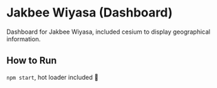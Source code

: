 # Jakbee Wiyasa (Dashboard)

Dashboard for Jakbee Wiyasa, included cesium to display geographical information.

## How to Run

`npm start`, hot loader included 🎉
